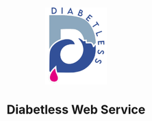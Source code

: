 <p align="center">
  <img src="https://github.com/Diabetless/.github/blob/main/assets/Diabetless%20Logo.png" alt="Konva logo" height="180" />
</p>

<h1 align="center">Diabetless Web Service</h1>

